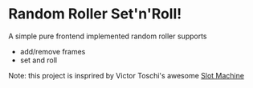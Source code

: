 # Random Roller Set'n'Roll!

A simple pure frontend implemented random roller supports
* add/remove frames
* set and roll

Note: this project is insprired by Victor Toschi's awesome <a href="https://medium.com/@victortoschi/how-to-create-a-slot-machine-animation-with-css-and-javascript-9073ab9db9ea">Slot Machine</a>